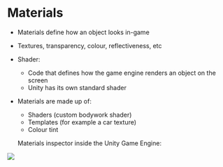 # Materials

* Materials define how an object looks in-game

* Textures, transparency, colour, reflectiveness, etc

* Shader:

  * Code that defines how the game engine renders an object on the screen
  * Unity has its own standard shader

* Materials are made up of:

  * Shaders (custom bodywork shader)
  * Templates (for example a car texture)
  * Colour tint

  

  Materials inspector inside the Unity Game Engine:

![](https://user-images.githubusercontent.com/31812229/81375251-b557a100-9133-11ea-8db7-91e51d475e45.JPG) 